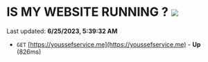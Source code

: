 # IS MY WEBSITE RUNNING ? [![](https://img.shields.io/static/v1?label=Sponsor&message=%E2%9D%A4&logo=GitHub&color=%23fe8e86)](https://github.com/sponsors/<username>)

Last updated: **6/25/2023, 5:39:32 AM**

- `GET` [https://youssefservice.me](https://youssefservice.me) - **Up** (826ms)
